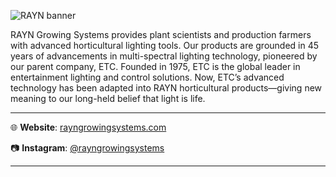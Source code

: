 ![RAYN banner](/profile/rayn_banner.png)

RAYN Growing Systems provides plant scientists and production farmers with advanced horticultural lighting tools. Our products are grounded in 45 years of advancements in multi-spectral lighting technology, pioneered by our parent company, ETC. Founded in 1975, ETC is the global leader in entertainment lighting and control solutions. Now, ETC’s advanced technology has been adapted into RAYN horticultural products—giving new meaning to our long-held belief that light is life.

---

:globe_with_meridians: **Website**: [rayngrowingsystems.com](https://rayngrowingsystems.com/)

:camera: **Instagram**: [@rayngrowingsystems](https://www.instagram.com/rayngrowingsystems/)

---
